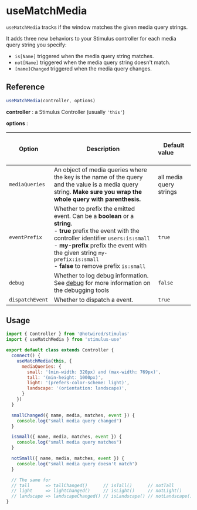 # useMatchMedia

`useMatchMedia` tracks if the window matches the given media query strings.

It adds three new behaviors to your Stimulus controller for each media query string you specify:

- `is[Name]`  triggered when the media query string matches.
- `not[Name]` triggered when the media query string doesn't match.
- `[name]Changed` triggered when the media query changes.

## Reference

```javascript
useMatchMedia(controller, options)
```

**controller** : a Stimulus Controller (usually `'this'`)

**options** :

| Option| Description |&nbsp; &nbsp; &nbsp; &nbsp; &nbsp; &nbsp;Default value&nbsp; &nbsp; &nbsp; &nbsp; &nbsp; &nbsp; &nbsp; &nbsp;|
|-----------------------|-------------|---------------------|
| `mediaQueries` | An object of media queries where the key is the name of the query and the value is a media query string. **Make sure you wrap the whole query with parenthesis.** | all media query strings |
| `eventPrefix` | Whether to prefix the emitted event. Can be a **boolean** or a **string**.<br>- **true** prefix the event with the controller identifier `users:is:small` <br>- **my-prefix** prefix the event with the given string `my-prefix:is:small` <br>- **false** to remove prefix `is:small` | `true` |
| `debug` | Whether to log debug information. See [debug](debug.md) for more information on the debugging tools | `false` |
| `dispatchEvent` | Whether to dispatch a event. | `true` |

## Usage

```js
import { Controller } from '@hotwired/stimulus'
import { useMatchMedia } from 'stimulus-use'

export default class extends Controller {
  connect() {
    useMatchMedia(this, {
      mediaQueries: {
        small: '(min-width: 320px) and (max-width: 769px)',
        tall: '(min-height: 1000px)',
        light: '(prefers-color-scheme: light)',
        landscape: '(orientation: landscape)',
      }
    })
  }

  smallChanged({ name, media, matches, event }) {
    console.log("small media query changed")
  }

  isSmall({ name, media, matches, event }) {
    console.log("small media query matches")
  }

  notSmall({ name, media, matches, event }) {
    console.log("small media query doesn't match")
  }

  // The same for
  // tall      => tallChanged()      // isTall()      // notTall
  // light     => lightChanged()     // isLight()     // notLight()
  // landscape => landscapeChanged() // isLandscape() // notLandscape()
}
```

